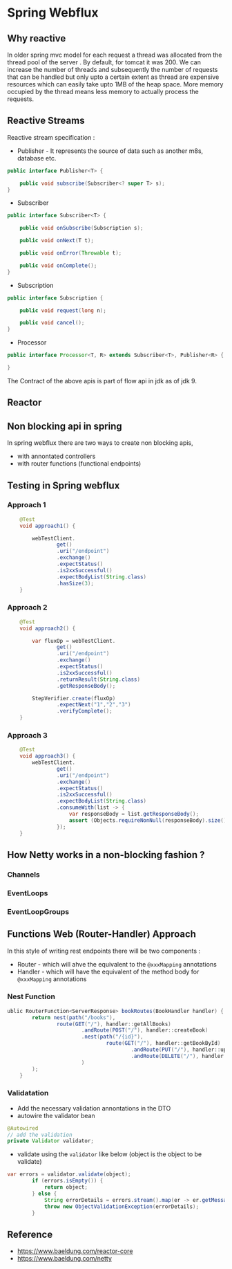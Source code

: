 # Spring Webflux

## Why reactive

In older spring mvc model for each request a thread was allocated from the thread pool of the server . 
By default, for tomcat it was 200. We can increase the number of threads and subsequently the number of requests that can be handled but only
upto a certain extent as thread are expensive resources which can easily take upto 1MB of the heap space. More memory occupied by the thread means
less memory to actually process the requests.

## Reactive Streams

Reactive stream specification :
* Publisher - It represents the source of data such as another m8s, database etc.
```java
public interface Publisher<T> {

    public void subscribe(Subscriber<? super T> s);
}
```
* Subscriber
```java
public interface Subscriber<T> {

    public void onSubscribe(Subscription s);

    public void onNext(T t);

    public void onError(Throwable t);

    public void onComplete();
}
```
* Subscription
```java
public interface Subscription {

    public void request(long n);

    public void cancel();
}
```
* Processor
```java
public interface Processor<T, R> extends Subscriber<T>, Publisher<R> {

}

```


The Contract of the above apis is part of flow api in jdk as of jdk 9.

## Reactor

## Non blocking api in spring
In spring webflux there are two ways to create non blocking apis,
* with annontated controllers
* with router functions (functional endpoints)

## Testing in Spring webflux

### Approach 1
```java
    @Test
    void approach1() {

        webTestClient.
                get()
                .uri("/endpoint")
                .exchange()
                .expectStatus()
                .is2xxSuccessful()
                .expectBodyList(String.class)
                .hasSize(3);
    }
```

### Approach 2
```java
    @Test
    void approach2() {

        var fluxOp = webTestClient.
                get()
                .uri("/endpoint")
                .exchange()
                .expectStatus()
                .is2xxSuccessful()
                .returnResult(String.class)
                .getResponseBody();

        StepVerifier.create(fluxOp)
                .expectNext("1","2","3")
                .verifyComplete();
    }

```
### Approach 3
```java
    @Test
    void approach3() {
        webTestClient.
                get()
                .uri("/endpoint")
                .exchange()
                .expectStatus()
                .is2xxSuccessful()
                .expectBodyList(String.class)
                .consumeWith(list -> {
                    var responseBody = list.getResponseBody();
                    assert (Objects.requireNonNull(responseBody).size() == 3);
                });
    }
```
## How Netty works in a non-blocking fashion ?

### Channels

### EventLoops

### EventLoopGroups

## Functions Web (Router-Handler) Approach
In this style of writing rest endpoints there will be two components :

* Router - which will ahve the equivalent to the `@xxxMapping` annotations
* Handler - which will have the equivalent of the method body for `@xxxMapping` annotations

### Nest Function

```java
ublic RouterFunction<ServerResponse> bookRoutes(BookHandler handler) {
        return nest(path("/books"),
                route(GET("/"), handler::getAllBooks)
                        .andRoute(POST("/"), handler::createBook)
                        .nest(path("/{id}"),
                                route(GET("/"), handler::getBookById)
                                        .andRoute(PUT("/"), handler::updateBook)
                                        .andRoute(DELETE("/"), handler::deleteBook)
                        )
        );
    }
```

### Validatation
* Add the necessary validation annontations in the DTO
* autowire the validator bean 
```java
@Autowired
// add the validation 
private Validator validator;
```
* validate using the `validator` like below (object is the object to be validate)
```java
var errors = validator.validate(object);
        if (errors.isEmpty()) {
            return object;
        } else {
            String errorDetails = errors.stream().map(er -> er.getMessage()).collect(Collectors.joining(", "));
            throw new ObjectValidationException(errorDetails);
        }
```

## Reference
* https://www.baeldung.com/reactor-core
* https://www.baeldung.com/netty
